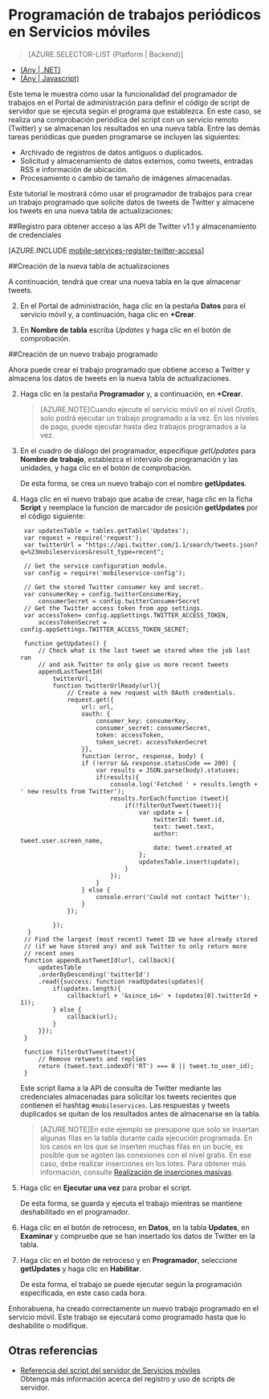 <properties 
	pageTitle="Programación de tareas de back-end con el programador | Microsoft Azure" 
	description="Use el programador de Servicios móviles de Azure para programar trabajos para su aplicación móvil." 
	services="mobile-services" 
	documentationCenter="" 
	authors="ggailey777" 
	manager="dwrede" 
	editor=""/>

<tags 
	ms.service="mobile-services" 
	ms.workload="mobile" 
	ms.tgt_pltfrm="mobile-multiple" 
	ms.devlang="multiple" 
	ms.topic="article" 
	ms.date="06/04/2015" 
	ms.author="glenga"/>

# Programación de trabajos periódicos en Servicios móviles 

> [AZURE.SELECTOR-LIST (Platform | Backend)]
- [(Any | .NET)](mobile-services-dotnet-backend-schedule-recurring-tasks.md)
- [(Any | Javascript)](mobile-services-schedule-recurring-tasks.md)
 
Este tema le muestra cómo usar la funcionalidad del programador de trabajos en el Portal de administración para definir el código de script de servidor que se ejecuta según el programa que establezca. En este caso, se realiza una comprobación periódica del script con un servicio remoto (Twitter) y se almacenan los resultados en una nueva tabla. Entre las demás tareas periódicas que pueden programarse se incluyen las siguientes:

+ Archivado de registros de datos antiguos o duplicados.
+ Solicitud y almacenamiento de datos externos, como tweets, entradas RSS e información de ubicación.
+ Procesamiento o cambio de tamaño de imágenes almacenadas.

Este tutorial le mostrará cómo usar el programador de trabajos para crear un trabajo programado que solicite datos de tweets de Twitter y almacene los tweets en una nueva tabla de actualizaciones:

##<a name="get-oauth-credentials"></a>Registro para obtener acceso a las API de Twitter v1.1 y almacenamiento de credenciales

[AZURE.INCLUDE [mobile-services-register-twitter-access](../../includes/mobile-services-register-twitter-access.md)]

##<a name="create-table"></a>Creación de la nueva tabla de actualizaciones

A continuación, tendrá que crear una nueva tabla en la que almacenar tweets.

2. En el Portal de administración, haga clic en la pestaña **Datos** para el servicio móvil y, a continuación, haga clic en **+Crear**.

3. En **Nombre de tabla** escriba _Updates_ y haga clic en el botón de comprobación.

##<a name="add-job"></a>Creación de un nuevo trabajo programado  

Ahora puede crear el trabajo programado que obtiene acceso a Twitter y almacena los datos de tweets en la nueva tabla de actualizaciones.

2. Haga clic en la pestaña **Programador** y, a continuación, en **+Crear**. 

    >[AZURE.NOTE]Cuando ejecute el servicio móvil en el nivel <em>Gratis</em>, solo podrá ejecutar un trabajo programado a la vez. En los niveles de pago, puede ejecutar hasta diez trabajos programados a la vez.

3. En el cuadro de diálogo del programador, especifique _getUpdates_ para **Nombre de trabajo**, establezca el intervalo de programación y las unidades, y haga clic en el botón de comprobación.

   	De esta forma, se crea un nuevo trabajo con el nombre **getUpdates**.

4. Haga clic en el nuevo trabajo que acaba de crear, haga clic en la ficha **Script** y reemplace la función de marcador de posición **getUpdates** por el código siguiente:

		var updatesTable = tables.getTable('Updates');
		var request = require('request');
		var twitterUrl = "https://api.twitter.com/1.1/search/tweets.json?q=%23mobileservices&result_type=recent";

		// Get the service configuration module.
		var config = require('mobileservice-config');
		
		// Get the stored Twitter consumer key and secret. 
		var consumerKey = config.twitterConsumerKey,
		    consumerSecret = config.twitterConsumerSecret
		// Get the Twitter access token from app settings.    
		var accessToken= config.appSettings.TWITTER_ACCESS_TOKEN,
		    accessTokenSecret = config.appSettings.TWITTER_ACCESS_TOKEN_SECRET;
		
		function getUpdates() {   
		    // Check what is the last tweet we stored when the job last ran
		    // and ask Twitter to only give us more recent tweets
		    appendLastTweetId(
		        twitterUrl, 
		        function twitterUrlReady(url){            
		            // Create a new request with OAuth credentials.
		            request.get({
		                url: url,                
		                oauth: {
		                    consumer_key: consumerKey,
		                    consumer_secret: consumerSecret,
		                    token: accessToken,
		                    token_secret: accessTokenSecret
		                }},
		                function (error, response, body) {
		                if (!error && response.statusCode == 200) {
		                    var results = JSON.parse(body).statuses;
		                    if(results){
		                        console.log('Fetched ' + results.length + ' new results from Twitter');                       
		                        results.forEach(function (tweet){
		                            if(!filterOutTweet(tweet)){
		                                var update = {
		                                    twitterId: tweet.id,
		                                    text: tweet.text,
		                                    author: tweet.user.screen_name,
		                                    date: tweet.created_at
		                                };
		                                updatesTable.insert(update);
		                            }
		                        });
		                    }            
		                } else { 
		                    console.error('Could not contact Twitter');
		                }
		            });
		
		        });
		 }
		// Find the largest (most recent) tweet ID we have already stored
		// (if we have stored any) and ask Twitter to only return more
		// recent ones
		function appendLastTweetId(url, callback){
		    updatesTable
		    .orderByDescending('twitterId')
		    .read({success: function readUpdates(updates){
		        if(updates.length){
		            callback(url + '&since_id=' + (updates[0].twitterId + 1));           
		        } else {
		            callback(url);
		        }
		    }});
		}
		
		function filterOutTweet(tweet){
		    // Remove retweets and replies
		    return (tweet.text.indexOf('RT') === 0 || tweet.to_user_id);
		}


   	Este script llama a la API de consulta de Twitter mediante las credenciales almacenadas para solicitar los tweets recientes que contienen el hashtag `#mobileservices`. Las respuestas y tweets duplicados se quitan de los resultados antes de almacenarse en la tabla.

    >[AZURE.NOTE]En este ejemplo se presupone que solo se insertan algunas filas en la tabla durante cada ejecución programada. En los casos en los que se inserten muchas filas en un bucle, es posible que se agoten las conexiones con el nivel gratis. En ese caso, debe realizar inserciones en los lotes. Para obtener más información, consulte [Realización de inserciones masivas](mobile-services-how-to-use-server-scripts.md#bulk-inserts).

6. Haga clic en **Ejecutar una vez** para probar el script.

   	De esta forma, se guarda y ejecuta el trabajo mientras se mantiene deshabilitado en el programador.

7. Haga clic en el botón de retroceso, en **Datos**, en la tabla **Updates**, en **Examinar** y compruebe que se han insertado los datos de Twitter en la tabla.

8. Haga clic en el botón de retroceso y en **Programador**, seleccione **getUpdates** y haga clic en **Habilitar**.

   	De esta forma, el trabajo se puede ejecutar según la programación especificada, en este caso cada hora.

Enhorabuena, ha creado correctamente un nuevo trabajo programado en el servicio móvil. Este trabajo se ejecutará como programado hasta que lo deshabilite o modifique.

## <a name="nextsteps"> </a>Otras referencias

* [Referencia del script del servidor de Servicios móviles] <br/>Obtenga más información acerca del registro y uso de scripts de servidor.

<!-- Anchors. -->
[Register for Twitter access and store credentials]: #get-oauth-credentials
[Create the new Updates table]: #create-table
[Create a new scheduled job]: #add-job
[Next steps]: #next-steps

<!-- Images. -->

<!-- URLs. -->
[Referencia del script del servidor de Servicios móviles]: http://go.microsoft.com/fwlink/?LinkId=262293
[WindowsAzure.com]: http://www.windowsazure.com/
[Azure Management Portal]: https://manage.windowsazure.com/
[Register your apps for Twitter login with Mobile Services]: /develop/mobile/how-to-guides/register-for-twitter-authentication
[Twitter Developers]: http://go.microsoft.com/fwlink/p/?LinkId=268300
[App settings]: http://msdn.microsoft.com/library/windowsazure/b6bb7d2d-35ae-47eb-a03f-6ee393e170f7
 

<!---HONumber=August15_HO8-->